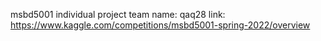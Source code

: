 msbd5001 individual project
team name: qaq28
link: https://www.kaggle.com/competitions/msbd5001-spring-2022/overview
